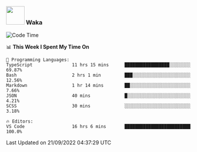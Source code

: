 ### <img src="https://media.giphy.com/media/VgCDAzcKvsR6OM0uWg/giphy.gif" width="50"> Waka

  <!--START_SECTION:waka-->
![Code Time](http://img.shields.io/badge/Code%20Time-882%20hrs%2052%20mins-blue)

📊 **This Week I Spent My Time On** 

```text
💬 Programming Languages: 
TypeScript               11 hrs 15 mins      █████████████████░░░░░░░░   69.87% 
Bash                     2 hrs 1 min         ███░░░░░░░░░░░░░░░░░░░░░░   12.56% 
Markdown                 1 hr 14 mins        ██░░░░░░░░░░░░░░░░░░░░░░░   7.66% 
JSON                     40 mins             █░░░░░░░░░░░░░░░░░░░░░░░░   4.21% 
SCSS                     30 mins             ░░░░░░░░░░░░░░░░░░░░░░░░░   3.18%

🔥 Editors: 
VS Code                  16 hrs 6 mins       █████████████████████████   100.0%

```


 Last Updated on 21/09/2022 04:37:29 UTC
<!--END_SECTION:waka-->
